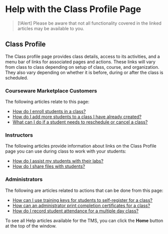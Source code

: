 # Help with the Class Profile Page

> [!Alert] Please be aware that not all functionality covered in the linked articles may be available to you.

## Class Profile
The Class profile page provides class details, access to its activities, and a menu bar of links for associated pages and actions. These links will vary from class to class depending on setup of class, course, and organization. They also vary depending on whether it is before, during or after the class is scheduled.

### Courseware Marketplace Customers

The following articles relate to this page:

- [How do I enroll students in a class?](../arvato-marketplace/fulfilling-marketplace-order/enroll-students-in-class.md)
- [How do I add more students to a class I have already created?](../arvato-marketplace/fulfilling-marketplace-order/add-more-students-to-class.md)
- [What can I do if a student needs to reschedule or cancel a class?](../arvato-marketplace/faq-for-arvato-marketplace/reschedule-cancel-student.md)

### Instructors

The following articles provide information about links on the Class Profile page you can use during class to work with your students:

- [How do I assist my students with their labs?](../instructors/student-labs/assist-students.md)
- [How do I share files with students?](../instructors/student-labs/share-files-with-students.md)


### Administrators

The following are articles related to actions that can be done from this page:

- [How can I use training keys for students to self-register for a class?](../tms-administrators/classes/training-keys/use-training-keys-for-students-to-self-register-for-class.md)
- [How can an administrator print completion certificates for a class?](../tms-administrators/classes/schedule/print-completion-certificates-for-class-by-admin.md)
- [How do I record student attendance for a multiple day class?](../tms-administrators/classes/enrollments-roster/record-student-attendance-for-multiple-day-class.md)


To see all Help articles available for the TMS, you can click the **Home** button at the top of the window.
